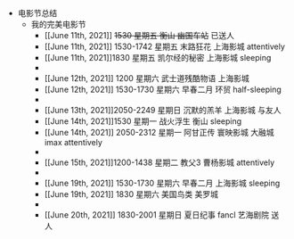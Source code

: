 - 电影节总结
    - 我的完美电影节
        - [[June 11th, 2021]] ~~1530 星期五 衡山 幽国车站~~ 已送人
        - [[June 11th, 2021]] 1530-1742 星期五 末路狂花 上海影城 attentively
        - [[June 11th, 2021]]1830 星期五 凯尔经的秘密 上海影城 sleeping
        - 
        - [[June 12th, 2021]] 1200 星期六 武士道残酷物语 上海影城 
        - [[June 12th, 2021]] 1530-1730 星期六  早春二月 环贸 half-sleeping
        - 
        - [[June 13th, 2021]]2050-2249 星期日 沉默的羔羊 上海影城 与友人
        - [[June 14th, 2021]]1530 星期一 战火浮生 衡山 sleeping
        - [[June 14th, 2021]] 2050-2312 星期一 阿甘正传 寰映影城 大融城 imax attentively
        - 
        - [[June 15th, 2021]]1200-1438 星期二 教父3 曹杨影城 attentively
        - 
        - [[June 19th, 2021]] 1530-1730 星期六 早春二月 上海影城 sleeping
        - [[June 19th, 2021]] 1830 星期六 美国鸟类 美罗城 
        - 
        - [[June 20th, 2021]] 1830-2001 星期日 夏日纪事 fancl 艺海剧院 送人
